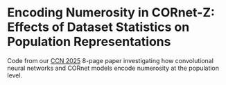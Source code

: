# Encoding Numerosity in CORnet-Z: Effects of Dataset Statistics on Population Representations

Code from our [CCN 2025](https://2025.ccneuro.org/) 8-page paper investigating how convolutional neural networks and CORnet models encode numerosity at the population level.
